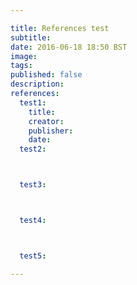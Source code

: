 ```yaml
---

title: References test
subtitle:
date: 2016-06-18 18:50 BST
image:
tags:
published: false
description:
references:
  test1:
    title:
    creator:
    publisher:
    date:
  test2:



  test3:



  test4:



  test5:

---
```


